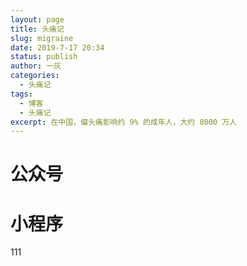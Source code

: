 ```yaml
---
layout: page
title: 头痛记
slug: migraine
date: 2019-7-17 20:34
status: publish
author: 一灰
categories: 
  - 头痛记
tags: 
  - 博客
  - 头痛记
excerpt: 在中国，偏头痛影响约 9% 的成年人，大约 8000 万人
---
```



# 公众号
# 小程序

111